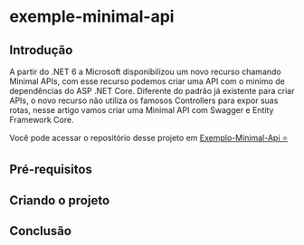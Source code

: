 # exemple-minimal-api

## Introdução
A partir do .NET 6 a Microsoft disponibilizou um novo recurso chamando Minimal APIs, com esse recurso podemos criar uma API com o minimo de dependências do ASP .NET Core. Diferente do padrão já existente para criar APIs, o novo recurso não utiliza os famosos Controllers para expor suas rotas, nesse artigo vamos criar uma Minimal API com Swagger e Entity Framework Core.

Você pode acessar o repositório desse projeto em <a href="https://github.com/marcoswoc/exemple-minimal-api" target="_blank">Exemplo-Minimal-Api ⭐</a>

## Pré-requisitos

## Criando o projeto

## Conclusão